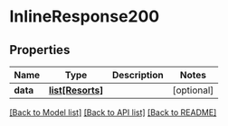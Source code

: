 # InlineResponse200

## Properties
Name | Type | Description | Notes
------------ | ------------- | ------------- | -------------
**data** | [**list[Resorts]**](Resorts.md) |  | [optional] 

[[Back to Model list]](../README.md#documentation-for-models) [[Back to API list]](../README.md#documentation-for-api-endpoints) [[Back to README]](../README.md)


